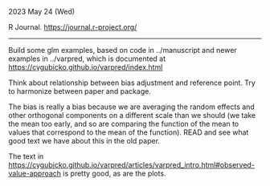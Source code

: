 
2023 May 24 (Wed)

R Journal. https://journal.r-project.org/

----------------------------------------------------------------------


Build some glm examples, based on code in ../manuscript and newer examples in ../varpred, which is documented at https://cygubicko.github.io/varpred/index.html

Think about relationship between bias adjustment and reference point. Try to harmonize between paper and package.

The bias is really a bias because we are averaging the random effects and other orthogonal components on a different scale than we should (we take the mean too early, and so are comparing the function of the mean to values that correspond to the mean of the function). READ and see what good text we have about this in the old paper.

The text in https://cygubicko.github.io/varpred/articles/varpred_intro.html#observed-value-approach is pretty good, as are the plots.
